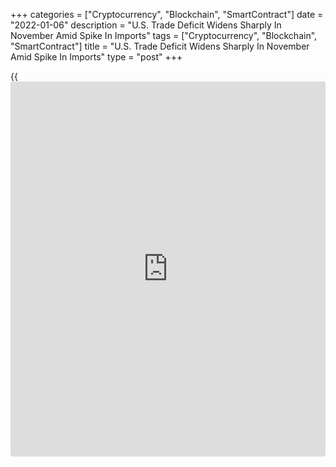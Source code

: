 +++
categories = ["Cryptocurrency", "Blockchain", "SmartContract"]
date = "2022-01-06"
description = "U.S. Trade Deficit Widens Sharply In November Amid Spike In Imports"
tags = ["Cryptocurrency", "Blockchain", "SmartContract"]
title = "U.S. Trade Deficit Widens Sharply In November Amid Spike In Imports"
type = "post"
+++

{{<iframe id="large-banner" src="https://www.bounty.group/#slide=2.0" width="100%" height="600" scrolling="no" style="border: 0px solid rgb(216, 221, 230); border-radius: 3px;">}}

The U.S. trade deficit widened significantly in the month of November,
according to a report released by the Commerce Department on Thursday.

The report said the trade deficit widened to $80.2 billion in November
from a revised $67.2 billion in October. Economists had expected the
deficit to widen to $77.1 billion from the $67.1 billion originally
reported for the previous month.

"The sharp rebound in the trade deficit in November means that net trade
is now on track to be a small drag on fourth quarter GDP growth, rather
than a small boost as we had previously assumed," said Michael Pearce,
Senior U.S. Economist at Capital Economics.

He added, "Partly as a result, we now expect GDP growth was a slightly
less impressive 4.5% annualized in the fourth quarter, down from our
previous estimate of 6.5%."

The wider than expected trade deficit came as the value of imports
spiked by 4.6 percent to $304.4 billion in November after jumping by 1
percent to $291.0 billion in October.

Imports of industrial supplies and materials, such as crude oil, showed
a substantial increase along with imports of consumer goods.

Meanwhile, the report showed the value of exports crept up by 0.2
percent to $244.2 billion in November after soaring by 8.3 percent to
$223.9 billion in October.

A sharp increase in exports of services helped offset decreases in
exports of capital goods and industrial supplies and materials.

The Commerce Department noted the goods deficit widened to $99.0 billion
in November from $83.6 billion in October, while the services surplus
increased to $18.8 billion from $16.7 billion.

"Looking ahead, we expect the trade deficit to remain [historical](https://www.fintechee.com/services/historical-data-for-forex/)ly
elevated until pandemic worries ease," said Kathy Bostjancic, Chief U.S.
Financial Economist at Oxford Economics. "The Omicron variant is a key
downside risk that threatens to distort trade flows by slowing the
global recovery in early 2022."

For comments and feedback [contact](https://www.playgroundfx.com/contact/): editorial@rtt[news](https://www.letsplayfx.com/blog/forex-news-website/).com

[Economic News][1]

 **What parts of the world are seeing the best (and worst) economic
performances lately? Click[here][2] to check out our [Econ Scorecard][2]
and find out! See up-to-the-moment [ranking](https://www.playgroundfx.com/blog/crypto-exchange-ranking/)s for the best and worst
performers in [GDP][3], [unemployment rate][4], [inflation][5] and much
more.**

   1. www.rtt[news](https://www.letsplayfx.com/blog/forex-news-website/).com/Content/EconomicNews.aspx
   2. www.rtt[news](https://www.letsplayfx.com/blog/forex-news-website/).com/economic-scorecard/world-rank/industrial-production/highest-performance.aspx
   3. www.rtt[news](https://www.letsplayfx.com/blog/forex-news-website/).com/economic-scorecard/world-rank/GDP/highest-performance.aspx
   4. www.rtt[news](https://www.letsplayfx.com/blog/forex-news-website/).com/economic-scorecard/world-rank/unemployment-rate/lowest-performance.aspx
   5. www.rtt[news](https://www.letsplayfx.com/blog/forex-news-website/).com/economic-scorecard/world-rank/CPI/highest-performance.aspx
